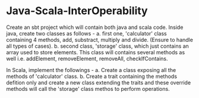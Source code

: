 # Java-Scala-InterOperability
Create an sbt project which will contain both java and scala code. Inside java, create two classes as follows -
    a. first one, 'calculator' class containing 4 methods, add, substract, multiply and divide. (Ensure to handle all types of cases).
    b. second class, 'storage' class, which just contains an array used to store elements. This class will contains several methods as well i.e. addElement, removeElement, removeAll, checkIfContains.

In Scala, implement the followings -
    a. Create a class exposing all the methods of 'calculator' class.
    b. Create a trait containing the methods defition only and create a new class extending the traits and these override methods will call the 'storage' class methos to perform operations.
